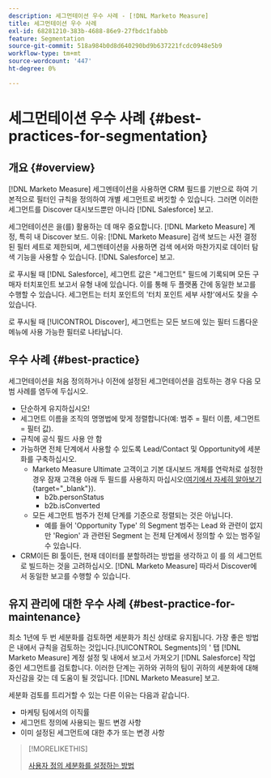 ```yaml
---
description: 세그먼테이션 우수 사례 - [!DNL Marketo Measure]
title: 세그먼테이션 우수 사례
exl-id: 68281210-383b-4688-86e9-27fbdc1fabbb
feature: Segmentation
source-git-commit: 518a984b0d8d640290bd9b637221fcdc0948e5b9
workflow-type: tm+mt
source-wordcount: '447'
ht-degree: 0%

---
```


# 세그먼테이션 우수 사례 {#best-practices-for-segmentation}

## 개요 {#overview}

[!DNL Marketo Measure] 세그멘테이션을 사용하면 CRM 필드를 기반으로 하여 기본적으로 필터인 규칙을 정의하여 개별 세그먼트로 버킷할 수 있습니다. 그러면 이러한 세그먼트를 Discover 대시보드뿐만 아니라 [!DNL Salesforce] 보고.

세그먼테이션은 을(를) 활용하는 데 매우 중요합니다. [!DNL Marketo Measure] 계정, 특히 내 Discover 보드. 이유: [!DNL Marketo Measure] 검색 보드는 사전 결정된 필터 세트로 제한되며, 세그멘테이션을 사용하면 검색 에서와 마찬가지로 데이터 탐색 기능을 사용할 수 있습니다. [!DNL Salesforce] 보고.

로 푸시될 때 [!DNL Salesforce], 세그먼트 값은 &quot;세그먼트&quot; 필드에 기록되며 모든 구매자 터치포인트 보고서 유형 내에 있습니다. 이를 통해 두 플랫폼 간에 동일한 보고를 수행할 수 있습니다. 세그먼트는 터치 포인트의 &#39;터치 포인트 세부 사항&#39;에서도 찾을 수 있습니다.

로 푸시될 때 [!UICONTROL Discover], 세그먼트는 모든 보드에 있는 필터 드롭다운 메뉴에 사용 가능한 필터로 나타납니다.

## 우수 사례 {#best-practice}

세그먼테이션을 처음 정의하거나 이전에 설정된 세그먼테이션을 검토하는 경우 다음 모범 사례를 염두에 두십시오.

* 단순하게 유지하십시오!
* 세그먼트 이름을 조직의 명명법에 맞게 정렬합니다(예: 범주 = 필터 이름, 세그먼트 = 필터 값).
* 규칙에 공식 필드 사용 안 함
* 가능하면 전체 단계에서 사용할 수 있도록 Lead/Contact 및 Opportunity에 세분화를 구축하십시오.
   * Marketo Measure Ultimate 고객이고 기본 대시보드 개체를 연락처로 설정한 경우 잠재 고객용 아래 두 필드를 사용하지 마십시오([여기에서 자세히 알아보기](/help/marketo-measure-ultimate/data-integrity-requirement.md){target="_blank"}).
      * b2b.personStatus
      * b2b.isConverted
   * 모든 세그먼트 범주가 전체 단계를 기준으로 정렬되는 것은 아닙니다.
      * 예를 들어 &#39;Opportunity Type&#39; 의 Segment 범주는 Lead 와 관련이 없지만 &#39;Region&#39; 과 관련된 Segment 는 전체 단계에서 정의할 수 있는 범주일 수 있습니다.
* CRM이든 BI 툴이든, 현재 데이터를 분할하려는 방법을 생각하고 이 를 의 세그먼트로 빌드하는 것을 고려하십시오. [!DNL Marketo Measure] 따라서 Discover에서 동일한 보고를 수행할 수 있습니다.

## 유지 관리에 대한 우수 사례 {#best-practice-for-maintenance}

최소 1년에 두 번 세분화를 검토하면 세분화가 최신 상태로 유지됩니다. 가장 좋은 방법은 내에서 규칙을 검토하는 것입니다.[!UICONTROL Segments]의 &#39; 탭 [!DNL Marketo Measure] 계정 설정 및 내에서 보고서 가져오기 [!DNL Salesforce] 작업 중인 세그먼트를 검토합니다. 이러한 단계는 귀하와 귀하의 팀이 귀하의 세분화에 대해 자신감을 갖는 데 도움이 될 것입니다. [!DNL Marketo Measure] 보고.

세분화 검토를 트리거할 수 있는 다른 이유는 다음과 같습니다.

* 마케팅 팀에서의 이직률
* 세그먼트 정의에 사용되는 필드 변경 사항
* 이미 설정된 세그먼트에 대한 추가 또는 변경 사항

>[!MORELIKETHIS]
>
>[사용자 정의 세분화를 설정하는 방법](/help/advanced-marketo-measure-features/segmentation/custom-segmentation.md)
